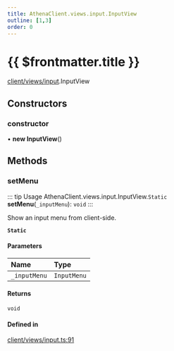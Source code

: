 ```yaml
---
title: AthenaClient.views.input.InputView
outline: [1,3]
order: 0
---
```


# {{ $frontmatter.title }}


[client/views/input](../modules/client_views_input.md).InputView

## Constructors

### constructor

• **new InputView**()

## Methods

### setMenu

::: tip Usage
AthenaClient.views.input.InputView.`Static` **setMenu**(`_inputMenu`): `void`
:::

Show an input menu from client-side.

**`Static`**

#### Parameters

| Name | Type |
| :------ | :------ |
| `_inputMenu` | `InputMenu` |

#### Returns

`void`

#### Defined in

[client/views/input.ts:91](https://github.com/Stuyk/altv-athena/blob/d18d8cd/src/core/client/views/input.ts#L91)
